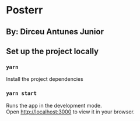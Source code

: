 # Posterr
## By: Dirceu Antunes Junior

## Set up the project locally

### `yarn`
Install the project dependencies

### `yarn start`

Runs the app in the development mode.\
Open [http://localhost:3000](http://localhost:3000) to view it in your browser.